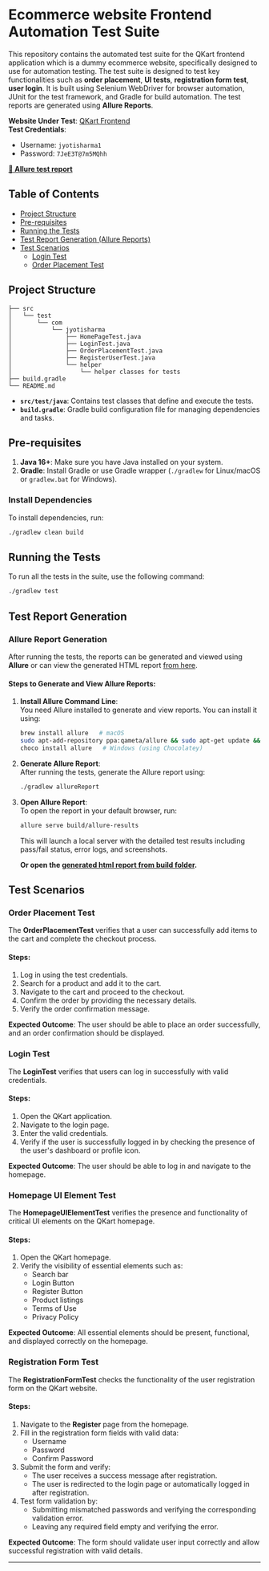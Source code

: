 # Ecommerce website Frontend Automation Test Suite

This repository contains the automated test suite for the QKart frontend application which is a dummy ecommerce website, specifically designed to use for automation testing. The test suite is designed to test key functionalities such as **order placement**, **UI tests**, **registration form test**,  **user login**. It is built using Selenium WebDriver for browser automation, JUnit for the test framework, and Gradle for build automation. The test reports are generated using **Allure Reports**.

**Website Under Test**: [QKart Frontend](https://crio-qkart-frontend-qa.vercel.app/)  
**Test Credentials**:
- Username: `jyotisharma1`
- Password: `7JeE3T@7m5MQhh`

**[🧪 Allure test report](index.html)**

## Table of Contents
- [Project Structure](#project-structure)
- [Pre-requisites](#pre-requisites)
- [Running the Tests](#running-the-tests)
- [Test Report Generation (Allure Reports)](#test-report-generation)
- [Test Scenarios](#test-scenarios)
    - [Login Test](#login-test)
    - [Order Placement Test](#order-placement-test)

## Project Structure

```
├── src
│   └── test
│       └── com
│           └── jyotisharma
│               ├── HomePageTest.java
│               ├── LoginTest.java
│               ├── OrderPlacementTest.java
│               ├── RegisterUserTest.java
│               └── helper
│                   └── helper classes for tests
├── build.gradle
└── README.md
```

- **`src/test/java`**: Contains test classes that define and execute the tests.
- **`build.gradle`**: Gradle build configuration file for managing dependencies and tasks.

## Pre-requisites

1. **Java 16+**: Make sure you have Java installed on your system.
2. **Gradle**: Install Gradle or use Gradle wrapper (`./gradlew` for Linux/macOS or `gradlew.bat` for Windows).

### Install Dependencies
To install dependencies, run:
```bash
./gradlew clean build
```

## Running the Tests

To run all the tests in the suite, use the following command:
```bash
./gradlew test
```

## Test Report Generation

### Allure Report Generation
After running the tests, the reports can be generated and viewed using **Allure** or can view the generated HTML report [from here](index.html).

#### Steps to Generate and View Allure Reports:

1. **Install Allure Command Line**:  
   You need Allure installed to generate and view reports. You can install it using:
   ```bash
   brew install allure   # macOS
   sudo apt-add-repository ppa:qameta/allure && sudo apt-get update && sudo apt-get install allure   # Ubuntu
   choco install allure   # Windows (using Chocolatey)
   ```

2. **Generate Allure Report**:  
   After running the tests, generate the Allure report using:
   ```bash
   ./gradlew allureReport
   ```

3. **Open Allure Report**:  
   To open the report in your default browser, run:
   ```bash
   allure serve build/allure-results
   ```

   This will launch a local server with the detailed test results including pass/fail status, error logs, and screenshots.

    **Or open the [generated html report from build folder](build/reports/allure-report/allureReport/index.html).**

## Test Scenarios

### Order Placement Test
The **OrderPlacementTest** verifies that a user can successfully add items to the cart and complete the checkout process.

#### Steps:
1. Log in using the test credentials.
2. Search for a product and add it to the cart.
3. Navigate to the cart and proceed to the checkout.
4. Confirm the order by providing the necessary details.
5. Verify the order confirmation message.

**Expected Outcome**: The user should be able to place an order successfully, and an order confirmation should be displayed.

### Login Test
The **LoginTest** verifies that users can log in successfully with valid credentials.

#### Steps:
1. Open the QKart application.
2. Navigate to the login page.
3. Enter the valid credentials.
4. Verify if the user is successfully logged in by checking the presence of the user's dashboard or profile icon.

**Expected Outcome**: The user should be able to log in and navigate to the homepage.

### Homepage UI Element Test
The **HomepageUIElementTest** verifies the presence and functionality of critical UI elements on the QKart homepage.

#### Steps:
1. Open the QKart homepage.
2. Verify the visibility of essential elements such as:
    - Search bar
    - Login Button
    - Register Button
    - Product listings
    - Terms of Use
    - Privacy Policy

**Expected Outcome**: All essential elements should be present, functional, and displayed correctly on the homepage.

### Registration Form Test
The **RegistrationFormTest** checks the functionality of the user registration form on the QKart website.

#### Steps:
1. Navigate to the **Register** page from the homepage.
2. Fill in the registration form fields with valid data:
    - Username
    - Password
    - Confirm Password
3. Submit the form and verify:
    - The user receives a success message after registration.
    - The user is redirected to the login page or automatically logged in after registration.
4. Test form validation by:
    - Submitting mismatched passwords and verifying the corresponding validation error.
    - Leaving any required field empty and verifying the error.

**Expected Outcome**: The form should validate user input correctly and allow successful registration with valid details.

---
